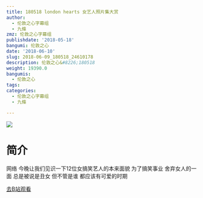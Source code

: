 ```yaml
---
title: 180518 london hearts 女艺人照片集大赏
author:
  - 伦敦之心字幕组
  - 九條
zmz: 伦敦之心字幕组
publishdate: '2018-05-18'
bangumi: 伦敦之心
date: '2018-06-10'
slug: 2018-06-09_180518_24610178
description: 伦敦之心&#8226;180518
weight: 19390.0
bangumis:
  - 伦敦之心
tags:
categories:
  - 伦敦之心字幕组
  - 九條

---
```

![](https://i.imgur.com/RiUMYaj.jpg)
# 简介  
网络
今晚让我们见识一下12位女搞笑艺人的本来面貌 为了搞笑事业 舍弃女人的一面 总是被说是丑女 但不管是谁 都应该有可爱的时期  

[去B站观看](https://www.bilibili.com/video/av24610178/)
 

